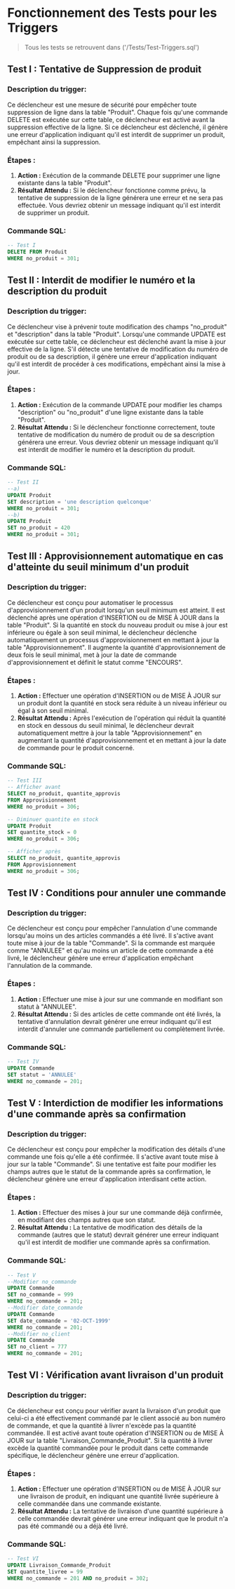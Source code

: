 # Fonctionnement des Tests pour les Triggers

>Tous les tests se retrouvent dans ('/Tests/Test-Triggers.sql')
## Test I : Tentative de Suppression de produit

### Description du trigger:
Ce déclencheur est une mesure de sécurité pour empêcher toute suppression de ligne dans
la table "Produit". Chaque fois qu'une commande DELETE est exécutée sur cette table, ce 
déclencheur est activé avant la suppression effective de la ligne. Si ce déclencheur est déclenché,
il génère une erreur d'application indiquant qu'il est interdit de supprimer un produit, empêchant 
ainsi la suppression.

### Étapes :
1. **Action :** Exécution de la commande DELETE pour supprimer une ligne existante dans la table "Produit".
2. **Résultat Attendu :** Si le déclencheur fonctionne comme prévu, la tentative de suppression de la ligne générera 
une erreur et ne sera pas effectuée. Vous devriez obtenir un message indiquant qu'il est interdit de supprimer un produit.

### Commande SQL:
```sql
-- Test I
DELETE FROM Produit
WHERE no_produit = 301;
```
## Test II : Interdit de modifier le numéro et la description du produit

### Description du trigger:
Ce déclencheur vise à prévenir toute modification des champs "no_produit" et "description" dans la table "Produit".
Lorsqu'une commande UPDATE est exécutée sur cette table, ce déclencheur est déclenché avant la mise à jour effective
de la ligne. S'il détecte une tentative de modification du numéro de produit ou de sa description, il génère une erreur
d'application indiquant qu'il est interdit de procéder à ces modifications, empêchant ainsi la mise à jour.

### Étapes :
1. **Action :** Exécution de la commande UPDATE pour modifier les champs "description" ou "no_produit" d'une ligne 
existante dans la table "Produit".
2. **Résultat Attendu :** Si le déclencheur fonctionne correctement, toute tentative de modification du numéro de 
produit ou de sa description générera une erreur. Vous devriez obtenir un message indiquant qu'il est interdit de
 modifier le numéro et la description du produit.

### Commande SQL:
```sql
-- Test II
--a)
UPDATE Produit
SET description = 'une description quelconque'
WHERE no_produit = 301;
--b)
UPDATE Produit
SET no_produit = 420
WHERE no_produit = 301;
```

## Test III : Approvisionnement automatique en cas d'atteinte du seuil minimum d'un produit

### Description du trigger:
Ce déclencheur est conçu pour automatiser le processus d'approvisionnement d'un produit lorsqu'un seuil
minimum est atteint. Il est déclenché après une opération d'INSERTION ou de MISE À JOUR dans la table
"Produit". Si la quantité en stock du nouveau produit ou mise à jour est inférieure ou égale à son seuil 
minimal, le déclencheur déclenche automatiquement un processus d'approvisionnement en mettant à jour la table
"Approvisionnement". Il augmente la quantité d'approvisionnement de deux fois le seuil minimal, met à jour la
date de commande d'approvisionnement et définit le statut comme "ENCOURS".

### Étapes :
1. **Action :** Effectuer une opération d'INSERTION ou de MISE À JOUR sur un produit dont la quantité
en stock sera réduite à un niveau inférieur ou égal à son seuil minimal.
2. **Résultat Attendu :** Après l'exécution de l'opération qui réduit la quantité en stock en dessous
du seuil minimal, le déclencheur devrait automatiquement mettre à jour la table "Approvisionnement"
en augmentant la quantité d'approvisionnement et en mettant à jour la date de commande pour le 
produit concerné.

### Commande SQL:
```sql
-- Test III
-- Afficher avant
SELECT no_produit, quantite_approvis
FROM Approvisionnement
WHERE no_produit = 306;

-- Diminuer quantite en stock
UPDATE Produit
SET quantite_stock = 0
WHERE no_produit = 306;

-- Afficher après
SELECT no_produit, quantite_approvis
FROM Approvisionnement
WHERE no_produit = 306;
```

## Test IV : Conditions pour annuler une commande

### Description du trigger:
Ce déclencheur est conçu pour empêcher l'annulation d'une commande lorsqu'au moins un des articles 
commandés a été livré. Il s'active avant toute mise à jour de la table "Commande". Si la commande est
marquée comme "ANNULEE" et qu'au moins un article de cette commande a été livré, le déclencheur génère
une erreur d'application empêchant l'annulation de la commande.

### Étapes :
1. **Action :** Effectuer une mise à jour sur une commande en modifiant son statut à "ANNULEE".
2. **Résultat Attendu :** Si des articles de cette commande ont été livrés, la tentative d'annulation devrait 
générer une erreur indiquant qu'il est interdit d'annuler une commande partiellement ou complètement livrée.

### Commande SQL:
```sql
-- Test IV
UPDATE Commande
SET statut = 'ANNULEE'
WHERE no_commande = 201;
```

## Test V : Interdiction de modifier les informations d'une commande après sa confirmation

### Description du trigger: 
Ce déclencheur est conçu pour empêcher la modification des détails d'une commande une fois 
qu'elle a été confirmée. Il s'active avant toute mise à jour sur la table "Commande". Si une
tentative est faite pour modifier les champs autres que le statut de la commande après sa
confirmation, le déclencheur génère une erreur d'application interdisant cette action.

### Étapes : 
1. **Action :**  Effectuer des mises à jour sur une commande déjà confirmée, en modifiant des
champs autres que son statut.
2. **Résultat Attendu :** La tentative de modification des détails de la commande (autres que le statut) 
devrait générer une erreur indiquant qu'il est interdit de modifier une commande après sa confirmation.

### Commande SQL:
```sql
-- Test V
--Modifier no_commande
UPDATE Commande
SET no_commande = 999
WHERE no_commande = 201;
--Modifier date_commande
UPDATE Commande
SET date_commande = '02-OCT-1999'
WHERE no_commande = 201;
--Modifier no_client
UPDATE Commande
SET no_client = 777
WHERE no_commande = 201;
```

## Test VI : Vérification avant livraison d'un produit

### Description du trigger: 
Ce déclencheur est conçu pour vérifier avant la livraison d'un produit que celui-ci a été effectivement commandé 
par le client associé au bon numéro de commande, et que la quantité à livrer n'excède pas la quantité commandée.
Il est activé avant toute opération d'INSERTION ou de MISE À JOUR sur la table "Livraison_Commande_Produit". Si 
la quantité à livrer excède la quantité commandée pour le produit dans cette commande spécifique, le déclencheur
génère une erreur d'application.

### Étapes :
1. **Action :** Effectuer une opération d'INSERTION ou de MISE À JOUR sur une livraison de produit, en indiquant
une quantité livrée supérieure à celle commandée dans une commande existante.
2. **Résultat Attendu :** La tentative de livraison d'une quantité supérieure à celle commandée devrait générer
une erreur indiquant que le produit n'a pas été commandé ou a déjà été livré.

### Commande SQL:
```sql
-- Test VI
UPDATE Livraison_Commande_Produit
SET quantite_livree = 99
WHERE no_commande = 201 AND no_produit = 302;
```